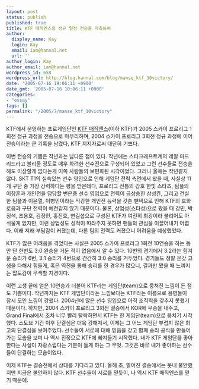 ```yaml
---
layout: post
status: publish
published: true
title: KTF 매직엔스의 정규 일정 전승을 자축하며
author:
  display_name: Kay
  login: Kay
  email: iam@hannal.net
  url: ''
author_login: Kay
author_email: iam@hannal.net
wordpress_id: 658
wordpress_url: http://blog.hannal.com/blog/manse_ktf_10victory/
date: '2005-07-16 19:06:11 +0900'
date_gmt: '2005-07-16 10:06:11 +0900'
categories:
- "essay"
tags: []
permalink: "/2005/7/manse_ktf_10victory"
---
```

<p>KTF에서 운영하는 프로게임단인 <a href="http://magicns.magicn.com/">KTF 매직엔스</a>(이하 KTF)가 2005 스카이 프로리그 1회전 정규 과정을 전승으로 마무리하며, 2004 스카이 프로리그 3회전 정규 과정에 이어 전승이라는 큰 기록을 남겼다. KTF 지지자로써 대단히 기쁘다.</p>
<p>이번 전승의 기쁨은 작년과는 남다른 점이 있다. 작년에는 스타크래프트계의 레알 마드리드라고 불리울 정도로 매우 화려한 선수진으로 구성되어 있었고 그런 선수들로 전승을 해도 이상할게 없다는게 이쪽 사람들의 보편화된 시각이었다. 그러나 올해는 작년같지 않다. SKT T1의 실속있는 선수 영입으로 인해 게임단 전력 측면에서 봤을 때, 사실상 11개 구단 중 가장 강력하다는 평을 받은데다, 프로리그 전통의 강호 한빛 스타즈, 팀플의 이창훈과 개인전을 담당할 변은종 선수 영입으로 전력이 급상승한 삼성칸, 그리고 건실한 팀플과 이윤열, 이병민이라는 막강한 개인전 능력을 갖춘 팬택으로 인해 KTF의 호화로움과 구단 전력이 예전같지 않기 때문이다. 물론, 상업성(스타성)으로 봤을 때 강민, 박정석, 조용호, 김정민, 홍진호, 변길섭으로 구성된 KTF가 여전히 최강이라 불리어도 아쉬울게 없지만, 이런 상업성도 성적이 따라주지 못하면 팬들의 관심을 이끌어내기 어렵다. 이래 저래 부담감이 커졌는데, 다른 팀의 전력도 커졌으니 어려움을 예상했었다.</p>
<p>KTF가 많은 어려움을 겪었다는 사실은 2005 스카이 프로리그 1회전 10연승을 하는 동안 단 한번도 3:0 완승을 거둔 적이 없음에서 알 수 있다. 10번의 경기에서 3:2라는 힘겨운 승리가 6번, 3:1 승리가 4번으로 간간히 3:0 승리를 거두었다. 경기들도 정말 온갖 고생을 다해서 힘들게, 혹은 역전을 통해 승리를 한 경우가 많으니, 결과만 봤을 때 느껴지는 압도감이 무색할 지경이다.</p>
<p>이런 고생 끝에 얻은 10연승과 더불어 KTF라는 게임단(team)으로 뭉쳐진 느낌이 든 점도 기쁨이다. 작년까지는 KTF 게임단이라는 느낌보다는 KTF라는 이름으로 용병들이 잠시 모인 느낌이 강했다. 2004년에 많은 선수 영입으로 아직 조직력을 갖추지 못했기 때문이다. 하지만, 2004 스카이 프로리그 3회전 결승에서 KOR에 우승을 내주고, Grand Final에서 조차 너무 빨리 탈락하면서 KTF는 한 게임단(team)으로 뭉치기 시작했다. 스토브 기간 이후 단결심은 더욱 강해져서, 이제는 그 어느 게임단 부럽지 않은 최고의 단결심을 보여주었다. 선수들이 서로에 대해 믿음을 갖고 함께 승리 공식을 만들어가는 모습을 보며 나 역시 진정으로 KTF에 빠져들기 시작했다. 내가 KTF 게임단를 좋아한다는 사실이 자랑스럽다는 기분이 들게 하는 그 무엇. 그것은 바로 내가 좋아하는 선수들이 단결하는 모습이었다.</p>
<p>이제 KTF는 결승전에서 상대를 기다리고 있다. 올해 초, 벌어진 결승에서는 못내 불안했지만 지금은 불안하지 않다. KTF 선수들이 서로를 믿듯이, 나 역시 KTF 매직엔스를 믿기 때문에.</p>
